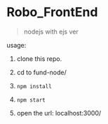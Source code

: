 # Robo_FrontEnd
> nodejs with ejs ver

usage:


1. clone this repo.

2. cd to fund-node/

3. `npm install`

4. `npm start`

5. open the url: localhost:3000/

